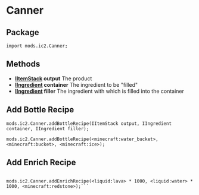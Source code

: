 # Canner

## Package

`import mods.ic2.Canner;`

## Methods

- **[IItemStack](/Vanilla/Items/IItemStack/) output** The product
- **[IIngredient](/Vanilla/Variable_Types/IIngredient/) container** The ingredient to be "filled"
- **[IIngredient](/Vanilla/Variable_Types/IIngredient/) filler** The ingredient with which is filled into the container

## Add Bottle Recipe

    mods.ic2.Canner.addBottleRecipe(IItemStack output, IIngredient container, IIngredient filler);
    
    mods.ic2.Canner.addBottleRecipe(<minecraft:water_bucket>, <minecraft:bucket>, <minecraft:ice>);
    

## Add Enrich Recipe

``` mods.ic2.Canner.addEnrichRecipe(ILiquidStack output, ILiquidStack input, IIngredient additive);

mods.ic2.Canner.addEnrichRecipe(<liquid:lava> * 1000, <liquid:water> * 1000, <minecraft:redstone>);```